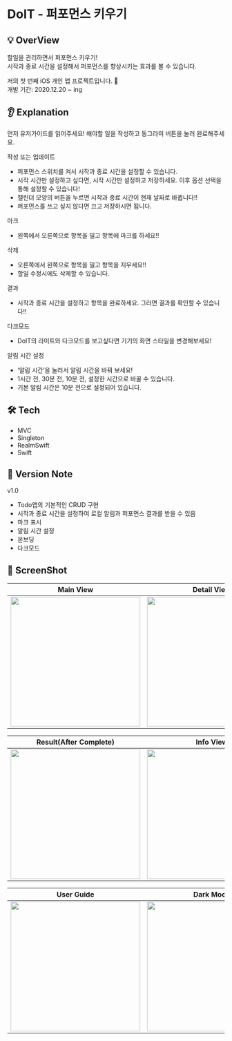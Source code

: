 # DoIT - 퍼포먼스 키우기

## 💡 OverView
할일을 관리하면서 퍼포먼스 키우기!  
시작과 종료 시간을 설정해서 퍼포먼스를 향상시키는 효과를 볼 수 있습니다.  
  
저의 첫 번째 iOS 개인 앱 프로젝트입니다. 👀  
개발 기간: 2020.12.20 ~ ing

## 👂 Explanation
먼저 유저가이드를 읽어주세요!
해야할 일을 작성하고 동그라미 버튼을 눌러 완료해주세요.

작성 또는 업데이트
- 퍼포먼스 스위치를 켜서 시작과 종료 시간을 설정할 수 있습니다.
- 시작 시간만 설정하고 싶다면, 시작 시간만 설정하고 저장하세요. 이후 옵션 선택을 통해 설정할 수 있습니다!
- 캘린더 모양의 버튼을 누르면 시작과 종료 시간이 현재 날짜로 바뀝니다!! 
- 퍼포먼스를 쓰고 싶지 않다면 끄고 저장하시면 됩니다.

마크
- 왼쪽에서 오른쪽으로 항목을 밀고 항목에 마크를 하세요!!

삭제
- 오른쪽에서 왼쪽으로 항목을 밀고 항목을 지우세요!!
- 할일 수정시에도 삭제할 수 있습니다. 

결과
- 시작과 종료 시간을 설정하고 항목을 완료하세요. 그러면 결과를 확인할 수 있습니다!!

다크모드
- DoIT의 라이트와 다크모드를 보고싶다면 기기의 화면 스타일을 변경해보세요!

알림 시간 설정
- ‘알림 시간’을 눌러서 알림 시간을 바꿔 보세요!
- 1시간 전, 30분 전, 10분 전, 설정한 시간으로 바꿀 수 있습니다. 
-  기본 알림 시간은 10분 전으로 설정되어 있습니다.

## 🛠 Tech 

- MVC
- Singleton
- RealmSwift
- Swift

## 📌 Version Note

v1.0
- Todo앱의 기본적인 CRUD 구현
- 시작과 종료 시간을 설정하여 로컬 알림과 퍼포먼스 결과를 받을 수 있음
- 마크 표시
- 알림 시간 설정
- 온보딩
- 다크모드

## 📌 ScreenShot
|                                                           Main View                                                           |                                                          Detail View                                                          |
|:-----------------------------------------------------------------------------------------------------------------------------:|:-----------------------------------------------------------------------------------------------------------------------------:|
| <img src="https://user-images.githubusercontent.com/51147838/104213005-3280a600-5479-11eb-9912-92891d7d29c3.png" width="300"> | <img src="https://user-images.githubusercontent.com/51147838/104213130-53e19200-5479-11eb-8033-f3acf4f3b314.png" width="300"> |

|                                                     Result(After Complete)                                                    |                                                           Info View                                                           |
|:-----------------------------------------------------------------------------------------------------------------------------:|:-----------------------------------------------------------------------------------------------------------------------------:|
| <img src="https://user-images.githubusercontent.com/51147838/104213137-5643ec00-5479-11eb-853a-29d77c78a331.png" width="300"> | <img src="https://user-images.githubusercontent.com/51147838/104213561-c94d6280-5479-11eb-8649-1c7f01f9da04.png" width="300"> |

|                                                           User Guide                                                          |                                                           Dark Mode                                                           |
|:-----------------------------------------------------------------------------------------------------------------------------:|:-----------------------------------------------------------------------------------------------------------------------------:|
| <img src="https://user-images.githubusercontent.com/51147838/104213806-0ca7d100-547a-11eb-8ad0-c94735e1a740.png" width="300"> | <img src="https://user-images.githubusercontent.com/51147838/104213829-12051b80-547a-11eb-9a43-0a5d0bf8851b.png" width="300"> |
